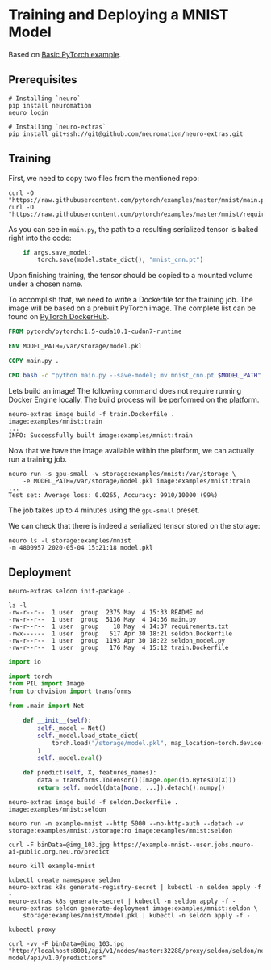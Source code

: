 Training and Deploying a MNIST Model
====================================

Based on [Basic PyTorch example](https://github.com/pytorch/examples/tree/master/mnist).


## Prerequisites
```shell
# Installing `neuro`
pip install neuromation
neuro login

# Installing `neuro-extras`
pip install git+ssh://git@github.com/neuromation/neuro-extras.git
```

## Training

First, we need to copy two files from the mentioned repo:
```shell
curl -O "https://raw.githubusercontent.com/pytorch/examples/master/mnist/main.py"
curl -O "https://raw.githubusercontent.com/pytorch/examples/master/mnist/requirements.txt"
```

As you can see in `main.py`, the path to a resulting serialized tensor is
baked right into the code:
```python
    if args.save_model:
        torch.save(model.state_dict(), "mnist_cnn.pt")
```

Upon finishing training, the tensor should be copied to a mounted volume under
a chosen name.

To accomplish that, we need to write a Dockerfile for the training job.
The image will be based on a prebuilt PyTorch image. The complete list can be
found on [PyTorch DockerHub](https://hub.docker.com/r/pytorch/pytorch/tags).

```Dockerfile
FROM pytorch/pytorch:1.5-cuda10.1-cudnn7-runtime

ENV MODEL_PATH=/var/storage/model.pkl

COPY main.py .

CMD bash -c "python main.py --save-model; mv mnist_cnn.pt $MODEL_PATH"
```

Lets build an image! The following command does not require running Docker
Engine locally. The build process will be performed on the platform.

```shell
neuro-extras image build -f train.Dockerfile . image:examples/mnist:train
...
INFO: Successfully built image:examples/mnist:train
```

Now that we have the image available within the platform, we can actually run
a training job.
```shell
neuro run -s gpu-small -v storage:examples/mnist:/var/storage \
    -e MODEL_PATH=/var/storage/model.pkl image:examples/mnist:train
...
Test set: Average loss: 0.0265, Accuracy: 9910/10000 (99%)
```
The job takes up to 4 minutes using the `gpu-small` preset.

We can check that there is indeed a serialized tensor stored on the storage:
```shell
neuro ls -l storage:examples/mnist
-m 4800957 2020-05-04 15:21:18 model.pkl
```

## Deployment

```shell
neuro-extras seldon init-package .

ls -l
-rw-r--r--  1 user  group  2375 May  4 15:33 README.md
-rw-r--r--  1 user  group  5136 May  4 14:36 main.py
-rw-r--r--  1 user  group    18 May  4 14:37 requirements.txt
-rwx------  1 user  group   517 Apr 30 18:21 seldon.Dockerfile
-rw-r--r--  1 user  group  1193 Apr 30 18:22 seldon_model.py
-rw-r--r--  1 user  group   176 May  4 15:12 train.Dockerfile
```


```python
import io

import torch
from PIL import Image
from torchvision import transforms

from .main import Net
```


```python
    def __init__(self):
        self._model = Net()
        self._model.load_state_dict(
            torch.load("/storage/model.pkl", map_location=torch.device("cpu"))
        )
        self._model.eval()
```

```python
    def predict(self, X, features_names):
        data = transforms.ToTensor()(Image.open(io.BytesIO(X)))
        return self._model(data[None, ...]).detach().numpy()
```

```shell
neuro-extras image build -f seldon.Dockerfile . image:examples/mnist:seldon
```

```shell
neuro run -n example-mnist --http 5000 --no-http-auth --detach -v storage:examples/mnist:/storage:ro image:examples/mnist:seldon
```

```shell
curl -F binData=@img_103.jpg https://example-mnist--user.jobs.neuro-ai-public.org.neu.ro/predict
```

```shell
neuro kill example-mnist
```


```shell
kubectl create namespace seldon
neuro-extras k8s generate-registry-secret | kubectl -n seldon apply -f -
neuro-extras k8s generate-secret | kubectl -n seldon apply -f -
neuro-extras seldon generate-deployment image:examples/mnist:seldon \
    storage:examples/mnist/model.pkl | kubectl -n seldon apply -f -
```

```shell
kubectl proxy
```

```shell
curl -vv -F binData=@img_103.jpg "http://localhost:8001/api/v1/nodes/master:32288/proxy/seldon/seldon/neuro-model/api/v1.0/predictions"
```
